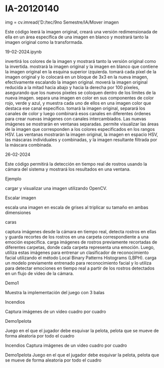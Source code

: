 # IA-20120140
img = cv.imread('D:/tec/9no Semestre/IA/Mover imagen

Este código leerá la imagen original, creará una versión redimensionada de ella en un área específica de una imagen en blanco y mostrará tanto la imagen original como la transformada.

19-02-2024.ipynb

invertirá los colores de la imagen y mostrará tanto la versión original como la invertida.
mostrará la imagen original y la imagen en blanco que contiene la imagen original en la esquina superior izquierda.
tomará cada píxel de la imagen original y lo colocará en un bloque de 3x3 en la nueva imagen, efectivamente escalando la imagen original.
moverá la imagen original reducida a la mitad hacia abajo y hacia la derecha por 100 píxeles, asegurando que los nuevos píxeles se coloquen dentro de los límites de la nueva imagen.
separa una imagen en color en sus componentes de color rojo, verde y azul, y muestra cada uno de ellos en una imagen color que destaca ese canal específico.
tomará la imagen original, separará los canales de color y luego combinará esos canales en diferentes órdenes para crear nuevas imágenes con canales intercambiados. Las nuevas imágenes se mostrarán en ventanas separadas.
permite visualizar las áreas de la imagen que corresponden a los colores especificados en los rangos HSV. Las ventanas mostrarán la imagen original, la imagen en espacio HSV, las máscaras individuales y combinadas, y la imagen resultante filtrada por la máscara combinada.

26-02-2024

Este código permitirá la detección en tiempo real de rostros usando la cámara del sistema y mostrará los resultados en una ventana.

Ejemplo

cargar y visualizar una imagen utilizando OpenCV.

Escalar imagen

escala una imagen en escala de grises al triplicar su tamaño en ambas dimensiones

caras

captura imágenes desde la cámara en tiempo real, detecta rostros en ellas y guarda recortes de los rostros en una carpeta correspondiente a una emoción específica.
carga imágenes de rostros previamente recortadas de diferentes carpetas, donde cada carpeta representa una emoción. Luego, utiliza estas imágenes para entrenar un clasificador de reconocimiento facial utilizando el método Local Binary Patterns Histograms (LBPH).
carga un modelo previamente entrenado para reconocimiento facial y lo utiliza para detectar emociones en tiempo real a partir de los rostros detectados en un flujo de video de la cámara.

Demo1

Muestra la implementación del juego con 3 balas

Incendios

Captura imágenes de un video cuadro por cuadro

Demo1pelota

Juego en el que el jugador debe esquivar la pelota, pelota que se mueve de forma aleatoria por todo el cuadro


Incendios
Captura imágenes de un video cuadro por cuadro

Demo1pelota
Juego en el que el jugador debe esquivar la pelota, pelota que se mueve de forma aleatoria por todo el cuadro

